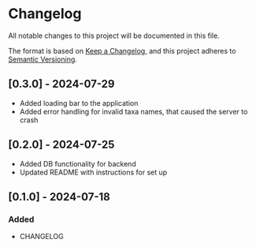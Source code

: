 # Changelog
All notable changes to this project will be documented in this file.

The format is based on [Keep a Changelog](https://keepachangelog.com/en/1.0.0/),
and this project adheres to [Semantic Versioning](https://semver.org/spec/v2.0.0.html).

## [0.3.0] - 2024-07-29
- Added loading bar to the application
- Added error handling for invalid taxa names, that caused the server to crash

## [0.2.0] - 2024-07-25
- Added DB functionality for backend
- Updated README with instructions for set up

## [0.1.0] - 2024-07-18
### Added
- CHANGELOG

